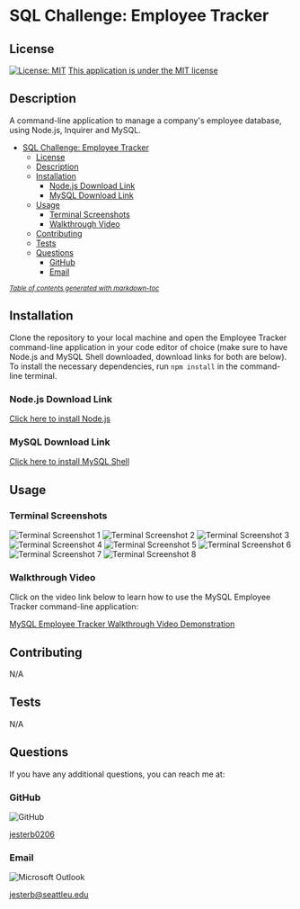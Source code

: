 # SQL Challenge: Employee Tracker

## License

[![License: MIT](https://img.shields.io/badge/License-MIT-yellow.svg)](https://opensource.org/licenses/MIT)
[This application is under the MIT license](https://opensource.org/licenses/MIT)

## Description

A command-line application to manage a company's employee database, using Node.js, Inquirer and MySQL.

- [SQL Challenge: Employee Tracker](#sql-challenge-employee-tracker)
  - [License](#license)
  - [Description](#description)
  - [Installation](#installation)
    - [Node.js Download Link](#nodejs-download-link)
    - [MySQL Download Link](#mysql-download-link)
  - [Usage](#usage)
    - [Terminal Screenshots](#terminal-screenshots)
    - [Walkthrough Video](#walkthrough-video)
  - [Contributing](#contributing)
  - [Tests](#tests)
  - [Questions](#questions)
    - [GitHub](#github)
    - [Email](#email)

<small><i><a href='http://ecotrust-canada.github.io/markdown-toc/'>Table of contents generated with markdown-toc</a></i></small>

## Installation

Clone the repository to your local machine and open the Employee Tracker command-line application in your code editor of choice (make sure to have Node.js and MySQL Shell downloaded, download links for both are below). To install the necessary dependencies, run `npm install` in the command-line terminal.

### Node.js Download Link

[Click here to install Node.js](https://nodejs.org/en/download/)

### MySQL Download Link

[Click here to install MySQL Shell](https://dev.mysql.com/downloads/shell/)

## Usage

### Terminal Screenshots

![Terminal Screenshot 1](assets/images/screen-shot-1.png)
![Terminal Screenshot 2](assets/images/screen-shot-2.png)
![Terminal Screenshot 3](assets/images/screen-shot-3.png)
![Terminal Screenshot 4](assets/images/screen-shot-4.png)
![Terminal Screenshot 5](assets/images/screen-shot-5.png)
![Terminal Screenshot 6](assets/images/screen-shot-6.png)
![Terminal Screenshot 7](assets/images/screen-shot-7.png)
![Terminal Screenshot 8](assets/images/screen-shot-8.png)

### Walkthrough Video

Click on the video link below to learn how to use the MySQL Employee Tracker command-line application:

[MySQL Employee Tracker Walkthrough Video Demonstration](assets/videos/employee-tracker-walkthrough-video.webm)

## Contributing

N/A

## Tests

N/A

## Questions

If you have any additional questions, you can reach me at:

### GitHub

![GitHub](https://img.shields.io/badge/GitHub-100000?style=for-the-badge&logo=github&logoColor=white)

[jesterb0206](https://www.github.com/jesterb0206)

### Email

![Microsoft Outlook](https://img.shields.io/badge/Microsoft_Outlook-0078D4?style=for-the-badge&logo=microsoft-outlook&logoColor=white)

jesterb@seattleu.edu
